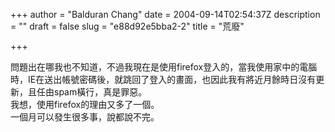 +++
author = "Balduran Chang"
date = 2004-09-14T02:54:37Z
description = ""
draft = false
slug = "e88d92e5bba2-2"
title = "荒廢"

+++


問題出在哪我也不知道，不過我現在是使用firefox登入的，當我使用家中的電腦時，IE在送出帳號密碼後，就跳回了登入的畫面，也因此我有將近月餘時日沒有更新，且任由spam橫行，真是罪惡。  
 我想，使用firefox的理由又多了一個。  
 一個月可以發生很多事，說都說不完。

